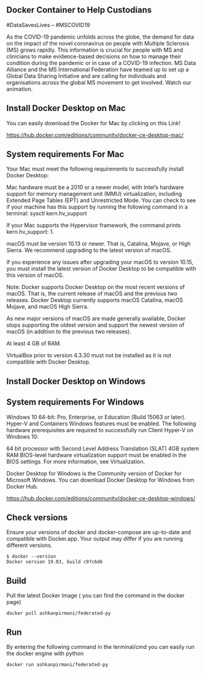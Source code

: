 Docker Container to Help Custodians
-----------
#DataSavesLives – #MSCOVID19

As the COVID-19 pandemic unfolds across the globe, the demand for data on the impact of the novel coronavirus on people with Multiple Sclerosis (MS) grows rapidly.
This information is crucial for people with MS and clinicians to make evidence-based decisions on how to manage their condition during the pandemic or in case of a COVID-19 infection.
MS Data Alliance and the MS International Federation have teamed up to set up a Global Data Sharing Initiative and are calling for individuals and organisations across the global MS movement to get involved.  Watch our animation.

Install Docker Desktop on Mac
-----------
You can easily download the Docker for Mac by clicking on this Link!

https://hub.docker.com/editions/community/docker-ce-desktop-mac/

System requirements For Mac
---------

Your Mac must meet the following requirements to successfully install Docker Desktop:

Mac hardware must be a 2010 or a newer model, with Intel’s hardware support for memory management unit (MMU) virtualization, including Extended Page Tables (EPT) and Unrestricted Mode. You can check to see if your machine has this support by running the following command in a terminal: sysctl kern.hv_support

If your Mac supports the Hypervisor framework, the command prints kern.hv_support: 1.

macOS must be version 10.13 or newer. That is, Catalina, Mojave, or High Sierra. We recommend upgrading to the latest version of macOS.

If you experience any issues after upgrading your macOS to version 10.15, you must install the latest version of Docker Desktop to be compatible with this version of macOS.

Note: Docker supports Docker Desktop on the most recent versions of macOS. That is, the current release of macOS and the previous two releases. Docker Desktop currently supports macOS Catalina, macOS Mojave, and macOS High Sierra.

As new major versions of macOS are made generally available, Docker stops supporting the oldest version and support the newest version of macOS (in addition to the previous two releases).

At least 4 GB of RAM.

VirtualBox prior to version 4.3.30 must not be installed as it is not compatible with Docker Desktop.




Install Docker Desktop on Windows
-----------

System requirements For Windows
---------

Windows 10 64-bit: Pro, Enterprise, or Education (Build 15063 or later).
Hyper-V and Containers Windows features must be enabled.
The following hardware prerequisites are required to successfully run Client Hyper-V on Windows 10:

64 bit processor with Second Level Address Translation (SLAT)
4GB system RAM
BIOS-level hardware virtualization support must be enabled in the BIOS settings. For more information, see Virtualization.



Docker Desktop for Windows is the Community version of Docker for Microsoft Windows. You can download Docker Desktop for Windows from Docker Hub.

https://hub.docker.com/editions/community/docker-ce-desktop-windows/




Check versions
------------

Ensure your versions of docker and docker-compose are up-to-date and compatible with Docker.app. Your output may differ if you are running different versions.

```
$ docker --version
Docker version 19.03, build c97c6d6
```


Build
-----------
Pull the latest Docker Image ( you can find the command in the docker page)

```
docker pull ashkanpirmani/federated-py
```

Run
-----------
By entering the following command in the terminal/cmd you can easily run the docker engine with python
```
docker run ashkanpirmani/federated-py
```
